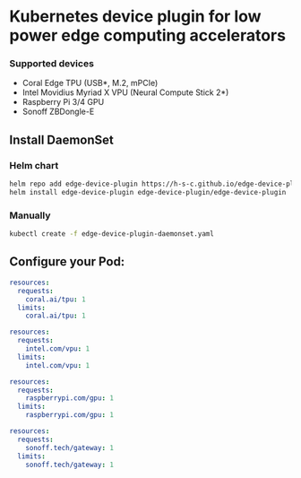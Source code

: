 # Kubernetes device plugin for low power edge computing accelerators

### Supported devices
- Coral Edge TPU (USB\*, M.2, mPCIe)
- Intel Movidius Myriad X VPU (Neural Compute Stick 2\*)
- Raspberry Pi 3/4 GPU
- Sonoff ZBDongle-E 

## Install DaemonSet
### Helm chart
```bash
helm repo add edge-device-plugin https://h-s-c.github.io/edge-device-plugin
helm install edge-device-plugin edge-device-plugin/edge-device-plugin
```

### Manually
```bash
kubectl create -f edge-device-plugin-daemonset.yaml
```

## Configure your Pod:
```yaml
resources: 
  requests:
    coral.ai/tpu: 1
  limits:
    coral.ai/tpu: 1
```
```yaml
resources: 
  requests:
    intel.com/vpu: 1
  limits:
    intel.com/vpu: 1
```
```yaml
resources: 
  requests:
    raspberrypi.com/gpu: 1
  limits:
    raspberrypi.com/gpu: 1
```
```yaml
resources: 
  requests:
    sonoff.tech/gateway: 1
  limits:
    sonoff.tech/gateway: 1
```
